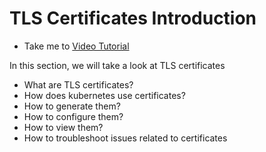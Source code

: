 # TLS Certificates Introduction

- Take me to [Video Tutorial](https://kodekloud.com/topic/tls-introduction/)
  
In this section, we will take a look at TLS certificates

- What are TLS certificates?
- How does kubernetes use certificates?
- How to generate them?
- How to configure them?
- How to view them?
- How to troubleshoot issues related to certificates

